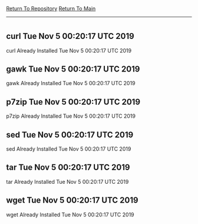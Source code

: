[Return To Repository](https://github.com/deathbybandaid/piholeparser/)
[Return To Main](https://github.com/deathbybandaid/piholeparser/blob/master/RecentRunLogs/Mainlog.md)
____________________________________
# 
## curl Tue Nov 5 00:20:17 UTC 2019
curl Already Installed Tue Nov 5 00:20:17 UTC 2019
## gawk Tue Nov 5 00:20:17 UTC 2019
gawk Already Installed Tue Nov 5 00:20:17 UTC 2019
## p7zip Tue Nov 5 00:20:17 UTC 2019
p7zip Already Installed Tue Nov 5 00:20:17 UTC 2019
## sed Tue Nov 5 00:20:17 UTC 2019
sed Already Installed Tue Nov 5 00:20:17 UTC 2019
## tar Tue Nov 5 00:20:17 UTC 2019
tar Already Installed Tue Nov 5 00:20:17 UTC 2019
## wget Tue Nov 5 00:20:17 UTC 2019
wget Already Installed Tue Nov 5 00:20:17 UTC 2019
